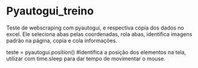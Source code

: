 # Pyautogui_treino

Teste de webscraping com pyautogui, e respectiva cópia dos dados no excel.
Ele seleciona abas pelas coordenadas, rola abas, identifica imagens padrão na página, copia e cola informações.

teste = pyautogui.position() #identifica a posição dos elementos na tela, utilizar com time.sleep para dar tempo de movimentar o mouse.
